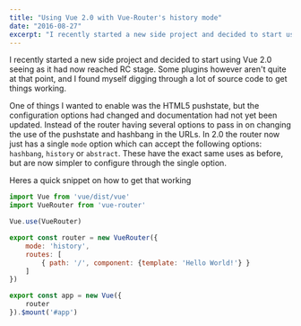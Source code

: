 ```yaml
---
title: "Using Vue 2.0 with Vue-Router's history mode"
date: "2016-08-27"
excerpt: "I recently started a new side project and decided to start using Vue 2.0 seeing as it had now reached RC stage. Some plugins however aren’t quite at that point, and I found myself digging through a lot of source code to get things working. One of things I wanted to enable was yhe HTML pushstate, but the configuration options had changed and documentation has not yet been updated"
---
```


I recently started a new side project and decided to start using Vue 2.0 seeing as it had now reached RC stage. Some plugins however aren't quite at that point, and I found myself digging through a lot of source code to get things working.

One of things I wanted to enable was the HTML5 pushstate, but the configuration options had changed and documentation had not yet been updated. Instead of the router having several options to pass in on changing the use of the pushstate and hashbang in the URLs. In 2.0 the router now just has a single `mode` option which can accept the following options: `hashbang`, `history` or `abstract`. These have the exact same uses as before, but are now simpler to configure through the single option.

Heres a quick snippet on how to get that working

```js
import Vue from 'vue/dist/vue'
import VueRouter from 'vue-router'

Vue.use(VueRouter)

export const router = new VueRouter({
    mode: 'history',
    routes: [
        { path: '/', component: {template: 'Hello World!'} }
    ]
})

export const app = new Vue({
    router
}).$mount('#app')
```
